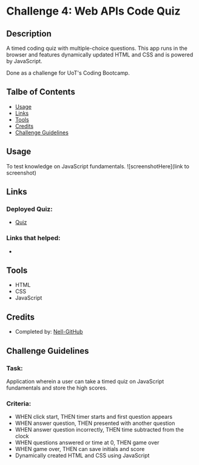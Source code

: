# Challenge 4: Web APIs Code Quiz

## Description
A timed coding quiz with multiple-choice questions. This app runs in the browser and features dynamically updated HTML and CSS and is powered by JavaScript.

Done as a challenge for UoT's Coding Bootcamp.

## Talbe of Contents
* [Usage](#usage)
* [Links](#links)
* [Tools](#tools)
* [Credits](#credits)
* [Challenge Guidelines](#challenge-guidelines)

## Usage
To test knowledge on JavaScript fundamentals.
![screenshotHere](link to screenshot)

## Links
### Deployed Quiz:
* [Quiz](link)
### Links that helped:
* 

## Tools
* HTML 
* CSS
* JavaScript

## Credits
* Completed by: [Nell-GitHub](https://github.com/ShannonNell)

## Challenge Guidelines
### Task:
Application wherein a user can take a timed quiz on JavaScript fundamentals and store the high scores.

### Criteria: 
* WHEN click start, THEN timer starts and first question appears
* WHEN answer question, THEN presented with another question
* WHEN answer question incorrectly, THEN time subtracted from the clock
* WHEN questions answered or time at 0, THEN game over
* WHEN game over, THEN can save initials and score
* Dynamically created HTML and CSS using JavaScript
